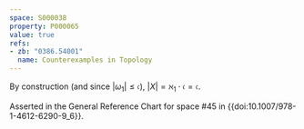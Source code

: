 ```yaml
---
space: S000038
property: P000065
value: true
refs:
- zb: "0386.54001"
  name: Counterexamples in Topology
---
```


By construction (and since $|\omega_1| \leq \mathfrak{c}$), $|X| = \aleph_1\cdot \mathfrak{c} = \mathfrak{c}$.

Asserted in the General Reference Chart for space #45 in
{{doi:10.1007/978-1-4612-6290-9_6}}.
